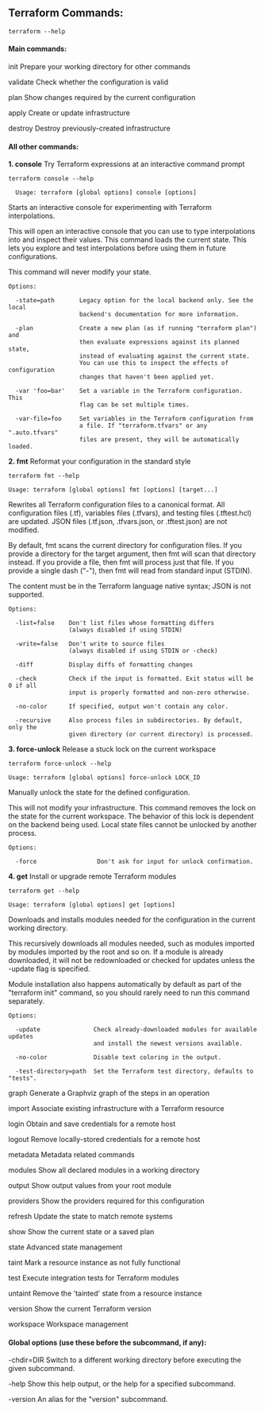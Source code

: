 ## Terraform Commands:
```
terraform --help
```

#### Main commands:

  init          Prepare your working directory for other commands
  
  validate      Check whether the configuration is valid
  
  plan          Show changes required by the current configuration
  
  apply         Create or update infrastructure
  
  destroy       Destroy previously-created infrastructure

#### All other commands:
  
  **1. console**       Try Terraform expressions at an interactive command prompt
```
terraform console --help
```
```
  Usage: terraform [global options] console [options]
```
  Starts an interactive console for experimenting with Terraform
  interpolations.

  This will open an interactive console that you can use to type
  interpolations into and inspect their values. This command loads the
  current state. This lets you explore and test interpolations before
  using them in future configurations.

  This command will never modify your state.
```
Options:

  -state=path       Legacy option for the local backend only. See the local
                    backend's documentation for more information.

  -plan             Create a new plan (as if running "terraform plan") and
                    then evaluate expressions against its planned state,
                    instead of evaluating against the current state.
                    You can use this to inspect the effects of configuration
                    changes that haven't been applied yet.

  -var 'foo=bar'    Set a variable in the Terraform configuration. This
                    flag can be set multiple times.

  -var-file=foo     Set variables in the Terraform configuration from
                    a file. If "terraform.tfvars" or any ".auto.tfvars"
                    files are present, they will be automatically loaded.
```
  
  **2. fmt**           Reformat your configuration in the standard style
  ```
terraform fmt --help
```
```
Usage: terraform [global options] fmt [options] [target...]
```
  Rewrites all Terraform configuration files to a canonical format. All
  configuration files (.tf), variables files (.tfvars), and testing files
  (.tftest.hcl) are updated. JSON files (.tf.json, .tfvars.json, or
  .tftest.json) are not modified.

  By default, fmt scans the current directory for configuration files. If you
  provide a directory for the target argument, then fmt will scan that
  directory instead. If you provide a file, then fmt will process just that
  file. If you provide a single dash ("-"), then fmt will read from standard
  input (STDIN).

  The content must be in the Terraform language native syntax; JSON is not
  supported.
```
Options:

  -list=false    Don't list files whose formatting differs
                 (always disabled if using STDIN)

  -write=false   Don't write to source files
                 (always disabled if using STDIN or -check)

  -diff          Display diffs of formatting changes

  -check         Check if the input is formatted. Exit status will be 0 if all
                 input is properly formatted and non-zero otherwise.

  -no-color      If specified, output won't contain any color.

  -recursive     Also process files in subdirectories. By default, only the
                 given directory (or current directory) is processed.
```

**3. force-unlock**  Release a stuck lock on the current workspace
```
terraform force-unlock --help
```
```
Usage: terraform [global options] force-unlock LOCK_ID
```
  Manually unlock the state for the defined configuration.

  This will not modify your infrastructure. This command removes the lock on the
  state for the current workspace. The behavior of this lock is dependent
  on the backend being used. Local state files cannot be unlocked by another
  process.
```
Options:

  -force                 Don't ask for input for unlock confirmation.
```
  
**4. get**           Install or upgrade remote Terraform modules
```
terraform get --help
```
```
Usage: terraform [global options] get [options]
```
  Downloads and installs modules needed for the configuration in the
  current working directory.

  This recursively downloads all modules needed, such as modules
  imported by modules imported by the root and so on. If a module is
  already downloaded, it will not be redownloaded or checked for updates
  unless the -update flag is specified.

  Module installation also happens automatically by default as part of
  the "terraform init" command, so you should rarely need to run this
  command separately.
```
Options:

  -update               Check already-downloaded modules for available updates
                        and install the newest versions available.

  -no-color             Disable text coloring in the output.

  -test-directory=path  Set the Terraform test directory, defaults to "tests".
```
  
  graph         Generate a Graphviz graph of the steps in an operation
  
  import        Associate existing infrastructure with a Terraform resource
  
  login         Obtain and save credentials for a remote host
  
  logout        Remove locally-stored credentials for a remote host
  
  metadata      Metadata related commands
  
  modules       Show all declared modules in a working directory
  
  output        Show output values from your root module
  
  providers     Show the providers required for this configuration
  
  refresh       Update the state to match remote systems
  
  show          Show the current state or a saved plan
  
  state         Advanced state management
  
  taint         Mark a resource instance as not fully functional
  
  test          Execute integration tests for Terraform modules
  
  untaint       Remove the 'tainted' state from a resource instance
  
  version       Show the current Terraform version
  
  workspace     Workspace management


#### Global options (use these before the subcommand, if any):

  -chdir=DIR    Switch to a different working directory before executing the
                given subcommand.
  
  -help         Show this help output, or the help for a specified subcommand.
  
  -version      An alias for the "version" subcommand.
